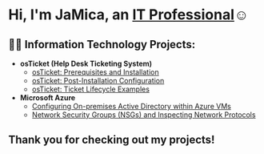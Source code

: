 <h1>Hi, I'm JaMica, an <a href="www.linkedin.com/in/jamica-mckelvey-359588245">IT Professional</a>☺</h1>

<h2>👨‍💻 Information Technology Projects:</h2>

- <b>osTicket (Help Desk Ticketing System)</b>
  - [osTicket: Prerequisites and Installation](https://github.com/mikeyxmck/osticket-prereqs)
  - [osTicket: Post-Installation Configuration](https://github.com/mikeyxmck/post-install-config)
  - [osTicket: Ticket Lifecycle Examples](https://github.com/mikeyxmck/ticket-lifecycle)
- <b>Microsoft Azure</b>
  - [Configuring On-premises Active Directory within Azure VMs](https://github.com/mikeyxmck/configure-ad)
  - [Network Security Groups (NSGs) and Inspecting Network Protocols](https://github.com/jmikeyxmck/azure-network-protocols)

<h2>Thank you for checking out my projects!</h2>
